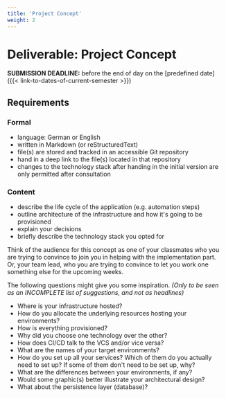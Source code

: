 ```yaml
---
title: 'Project Concept'
weight: 2
---
```



Deliverable: Project Concept
============================


__SUBMISSION DEADLINE:__ before the end of day on the [predefined date]({{< link-to-dates-of-current-semester >}})


## Requirements

### Formal

* language: German or English
* written in Markdown (or reStructuredText)
* file(s) are stored and tracked in an accessible Git repository
* hand in a deep link to the file(s) located in that repository
* changes to the technology stack after handing in the initial version
  are only permitted after consultation


### Content

* describe the life cycle of the application (e.g. automation steps)
* outline architecture of the infrastructure and how it's going to be provisioned
* explain your decisions
* briefly describe the technology stack you opted for

Think of the audience for this concept as one of your classmates who you are trying to convince to join you in
helping with the implementation part. Or, your team lead, who you are trying to convince to let you work one something
else for the upcoming weeks. 

The following questions might give you some inspiration. *(Only to be seen as an INCOMPLETE list of suggestions, and not
as headlines)*

* Where is your infrastructure hosted?
* How do you allocate the underlying resources hosting your environments?
* How is everything provisioned?
* Why did you choose one technology over the other?
* How does CI/CD talk to the VCS and/or vice versa?
* What are the names of your target environments?
* How do you set up all your services? Which of them do you actually need to set up?
  If some of them don't need to be set up, why?
* What are the differences between your environments, if any?
* Would some graphic(s) better illustrate your architectural design?
* What about the persistence layer (database)?
